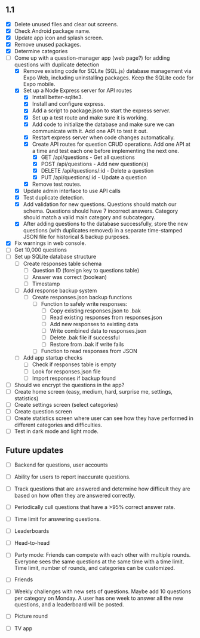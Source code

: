 ## 1.1
  - [x] Delete unused files and clear out screens.
  - [x] Check Android package name.
  - [x] Update app icon and splash screen.
  - [x] Remove unused packages.
  - [x] Determine categories
  - [ ] Come up with a question-manager app (web page?) for adding questions with duplicate detection
    - [x] Remove existing code for SQLite (SQL.js) database management via Expo Web, including uninstalling packages. Keep the SQLite code for Expo mobile.
    - [x] Set up a Node Express server for API routes
      - [x] Install better-sqlite3.
      - [x] Install and configure express.
      - [x] Add a script to package.json to start the express server.
      - [x] Set up a test route and make sure it is working.
      - [x] Add code to initialize the database and make sure we can communicate with it. Add one API to test it out.
      - [x] Restart express server when code changes automatically.
      - [x] Create API routes for question CRUD operations. Add one API at a time and test each one before implementing the next one.
        - [x] GET /api/questions - Get all questions
        - [x] POST /api/questions - Add new question(s)
        - [x] DELETE /api/questions/:id - Delete a question
        - [x] PUT /api/questions/:id - Update a question
      - [x] Remove test routes.
    - [x] Update admin interface to use API calls
    - [x] Test duplicate detection.
    - [x] Add validation for new questions. Questions should match our schema. Questions should have 7 incorrect answers. Category should match a valid main category and subcategory.
    - [x] After adding questions to the database successfully, store the new questions (with duplicates removed) in a separate time-stamped JSON file for historical & backup purposes.
  - [x] Fix warnings in web console.
  - [ ] Get 10,000 questions
  - [ ] Set up SQLite database structure
    - [ ] Create responses table schema
      - [ ] Question ID (foreign key to questions table)
      - [ ] Answer was correct (boolean)
      - [ ] Timestamp
    - [ ] Add response backup system
      - [ ] Create responses.json backup functions
        - [ ] Function to safely write responses:
          - [ ] Copy existing responses.json to .bak
          - [ ] Read existing responses from responses.json
          - [ ] Add new responses to existing data
          - [ ] Write combined data to responses.json
          - [ ] Delete .bak file if successful
          - [ ] Restore from .bak if write fails
        - [ ] Function to read responses from JSON
    - [ ] Add app startup checks
      - [ ] Check if responses table is empty
      - [ ] Look for responses.json file
      - [ ] Import responses if backup found
  - [ ] Should we encrypt the questions in the app?
  - [ ] Create home screen (easy, medium, hard, surprise me, settings, statistics)
  - [ ] Create settings screen (select categories)
  - [ ] Create question screen
  - [ ] Create statistics screen where user can see how they have performed in different categories and difficulties.
  - [ ] Test in dark mode and light mode.

## Future updates
  - [ ] Backend for questions, user accounts
  - [ ] Ability for users to report inaccurate questions.
  - [ ] Track questions that are answered and determine how difficult they are based on how often they are answered correctly.
  - [ ] Periodically cull questions that have a >95% correct answer rate.
  - [ ] Time limit for answering questions.
  - [ ] Leaderboards
  - [ ] Head-to-head
  - [ ] Party mode: Friends can compete with each other with multiple rounds. Everyone sees the same questions at the same time with a time limit. Time limit, number of rounds, and categories can be customized.
  - [ ] Friends
  - [ ] Weekly challenges with new sets of questions. Maybe add 10 questions per category on Monday. A user has one week to answer all the new questions, and a leaderboard will be posted.
  - [ ] Picture round
  - [ ] TV app

